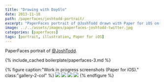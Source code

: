 ```yaml
---
title: "Drawing with DayGlo"
date: 2013-11-18
path: /paperfaces/joshtodd-portrait/
excerpt: "PaperFaces portrait of @JoshTodd drawn with Paper for iOS on an iPad."
image: ../../assets/images/paperfaces-joshtodd-twitter.jpg
categories: [paperfaces]
tags: [portrait, illustration, Paper for iOS]
---
```


PaperFaces portrait of [@JoshTodd](https://twitter.com/JoshTodd).

{% include_cached boilerplate/paperfaces-3.md %}

{% figure caption:"Work in progress screenshots (Paper for iOS)." class:"gallery-2-col" %}
[![](../../assets/images/paperfaces-joshtodd-process-1-600.jpg)](../../assets/images/paperfaces-joshtodd-process-1-lg.jpg)
[![](../../assets/images/paperfaces-joshtodd-process-2-600.jpg)](../../assets/images/paperfaces-joshtodd-process-2-lg.jpg)
[![](../../assets/images/paperfaces-joshtodd-process-3-600.jpg)](../../assets/images/paperfaces-joshtodd-process-3-lg.jpg)
[![](../../assets/images/paperfaces-joshtodd-process-4-600.jpg)](../../assets/images/paperfaces-joshtodd-process-4-lg.jpg)
{% endfigure %}
